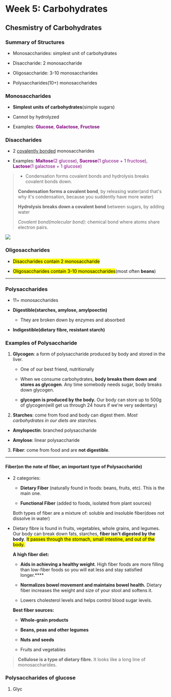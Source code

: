 # Week 5: Carbohydrates

## Chesmistry of Carbohydrates

### Summary of Structures

* Monosaccharides: simplest unit of carbohydrates

* Disaccharide: 2 monosaccharide

* Oligosaccharide: 3-10 monosaccharides

* Polysaccharides(10+) monosaccharides

### Monosaccharides

* **Simplest units of carbohydrates**(simple sugars)

* Cannot by hydrolyzed

* Examples: <font color="purple">**Glucose**, **Galactose**, **Fructose**</font>

### Disaccharides

* 2 <u>covalently bonded</u> monosaccharides

* Examples: <font color="purple">**Maltose**(2 glucose), **Sucrose**(1 glucose + 1 fructose), **Lactose**(1 galactose + 1 glucose)</font>

> * Condensation forms covalent bonds and hydrolysis breaks covalent bonds down.
> 
> **Condensation forms a covalent bond**, by releasing water(and that's why it's condensation, because you suddently have more water)
> 
> **Hydrolysis breaks down a covalent bond** between sugars, by adding water
> 
> *Covalent bond(molecular bond)*: chemical bond where atoms share electron pairs. 

![](/home/nicolae/Winter/NFS284/notes/docs/covalent_bonds_in_sugars.png)

### Oligosaccharides

* <mark>Disaccharides contain 2 monosaccharide</mark>

* <mark>Oligosaccharides contain 3-10 monosaccharides</mark>(most often **beans**)

---

### Polysaccharides

* 11+ monosaccharides

* **Digestible(starches, amylose, amylpoectin)**
  
  * They are broken down by enzymes and absorbed

* **Indigestible(dietary fibre, resistant starch)**

### Examples of Polysaccharide

1. **Glycogen**: a form of polysaccharide produced by body and stored in the liver.
   
   * One of our best friend, nutritionally
   
   * When we consume carbohydrates, **body breaks them down and stores as glycogen**. Any time somebody needs sugar, body breaks down glycogen. 
   
   * **glycogen is produced by the body.** Our body can store up to 500g of glycogen(will get us through 24 hours if we're very sedentary)

2.  **Starches**: come from food and body can digest them. *Most carbohydrates in our diets are starches.* 
* **Amylopectin**: branched polysaccharide

* **Amylose**: linear polysaccharide
3.  **Fiber**: come from food and are **not digestible**. 

---

#### Fiber(on the note of fiber, an important type of Polysaccharide)

* 2 categories:
  
  * **Dietary Fiber** (naturally found in foods: beans, fruits, etc). This is the main one.
  
  * **Functional Fiber** (added to foods, isolated from plant sources)
  
  Both types of fiber are a mixture of: soluble and insoluble fiber(does not dissolve in water)

* Dietary fibre is found in fruits, vegetables, whole grains, and legumes. Our body can break down fats, starches, **fiber isn't digested by the body**. <mark>It passes through the stomach, small intestine, and out of the body.</mark>
  
  **A high fiber diet:**
  
  * **Aids in achieving a healthy weight**. High fiber foods are more filling than low-fiber foods so you will eat less and stay satisfied longer.****
  
  * **Normalizes bowel movement and maintains bowel health.** Dietary fiber increases the weight and size of your stool and softens it. 
  
  * Lowers cholesterol levels and helps control blood sugar levels.
  
  **Best fiber sources:**
  
  * **Whole-grain products**
  
  * **Beans, peas and other legumes**
  
  * **Nuts and seeds**
  
  * Fruits and vegetables



> **Cellulose is a type of dietary fibre.** It looks like a long line of monosaccharides.

### Polysaccharides of glucose

1. Glyc

